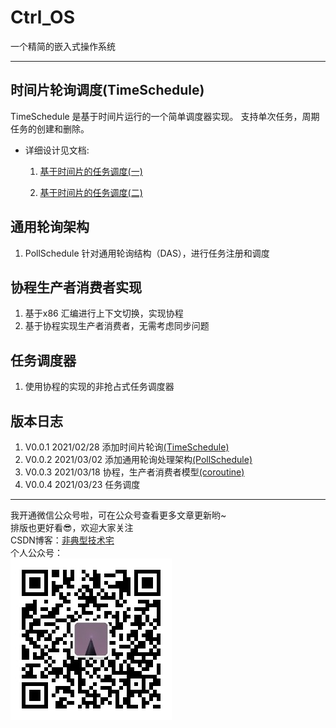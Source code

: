 # Ctrl_OS
一个精简的嵌入式操作系统

---
## 时间片轮询调度(TimeSchedule)
TimeSchedule 是基于时间片运行的一个简单调度器实现。
支持单次任务，周期任务的创建和删除。

* 详细设计见文档:
  1. [基于时间片的任务调度(一)](./doc/基于时间片的任务调度(一).md)

  2. [基于时间片的任务调度(二)](./doc/基于时间片的任务调度(二).md)

## 通用轮询架构
1. PollSchedule 针对通用轮询结构（DAS），进行任务注册和调度

## 协程生产者消费者实现
1. 基于x86 汇编进行上下文切换，实现协程
2. 基于协程实现生产者消费者，无需考虑同步问题

## 任务调度器
1. 使用协程的实现的非抢占式任务调度器


## 版本日志
1.  V0.0.1 2021/02/28
    添加时间片轮询[(TimeSchedule)]()
2.  V0.0.2 2021/03/02
    添加通用轮询处理架构[(PollSchedule)](./PollSchedlue/main.c)
3.  V0.0.3 2021/03/18
    协程，生产者消费者模型[(coroutine)](./coroutine/main.c)
4. V0.0.4 2021/03/23
    任务调度
   

---
我开通微信公众号啦，可在公众号查看更多文章更新哟~  
排版也更好看😎，欢迎大家关注  
CSDN博客：[非典型技术宅](https://blog.csdn.net/mirco_mcu)  
个人公众号：  
![非典型技术宅](./doc/picture/非典型技术宅.png)